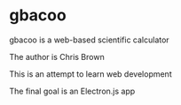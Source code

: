 # gbacoo
gbacoo is a web-based scientific calculator

The author is Chris Brown

This is an attempt to learn web development

The final goal is an Electron.js app

